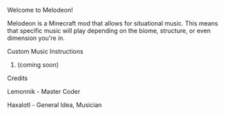 Welcome to Melodeon!

Melodeon is a Minecraft mod that allows for situational music. This means that specific music will play depending on the biome, structure, or even dimension you're in.

Custom Music Instructions

1) (coming soon)

Credits

Lemonnik - Master Coder

Haxalotl - General Idea, Musician
